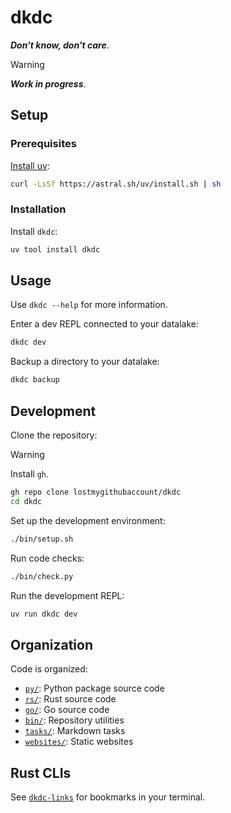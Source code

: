 # dkdc

***Don't know, don't care***.

> [!WARNING]
> ***Work in progress***.

## Setup

### Prerequisites

[Install uv](https://docs.astral.sh/uv/getting-started/installation):

```bash
curl -LsSf https://astral.sh/uv/install.sh | sh
```

### Installation

Install `dkdc`:

```bash
uv tool install dkdc
```

## Usage

Use `dkdc --help` for more information.

Enter a dev REPL connected to your datalake:

```bash
dkdc dev
```

Backup a directory to your datalake:

```bash
dkdc backup
```

## Development

Clone the repository:

> [!WARNING]
> Install `gh`.

```bash
gh repo clone lostmygithubaccount/dkdc
cd dkdc
```

Set up the development environment:

```bash
./bin/setup.sh
```

Run code checks:

```bash
./bin/check.py
```

Run the development REPL:

```bash
uv run dkdc dev
```

## Organization

Code is organized:

- [`py/`](py): Python package source code
- [`rs/`](rs): Rust source code
- [`go/`](go): Go source code
- [`bin/`](bin): Repository utilities
- [`tasks/`](tasks): Markdown tasks
- [`websites/`](websites): Static websites

## Rust CLIs

See [`dkdc-links`](rs/dkdc-links/README.md) for bookmarks in your terminal.
